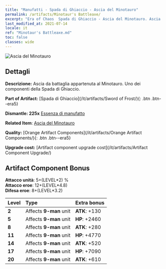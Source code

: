 ```yaml
---
title: "Manufatti - Spada di Ghiaccio - Ascia del Minotauro"
permalink: /artifacts/Minotaur's Battleaxe/
excerpt: "Era of Chaos  Spada di Ghiaccio - Ascia del Minotauro. Ascia da battaglia appartenuta al Minotauro. Uno dei componenti della Spada di Ghiaccio."
last_modified_at: 2021-07-14
locale: it
ref: "Minotaur's Battleaxe.md"
toc: false
classes: wide
---
```


 ![Ascia del Minotauro](/images/t/artifact_40432.png)



## Dettagli

 **Descrizione:** Ascia da battaglia appartenuta al Minotauro. Uno dei componenti della Spada di Ghiaccio.

 **Part of Artifact:** [Spada di Ghiaccio](/it/artifacts/Sword of Frost/){: .btn .btn--era5}

 **Dismantle: 225x** [Essenza di manufatto](/ItemsIT/con_905/)

 **Related Item**: [Ascia del Minotauro](/ItemsIT/art_161/)

 **Quality:** [Orange Artifact Components](/it/artifacts/Orange Artifact Components/){: .btn .btn--era5}

 **Upgrade cost:** [Artifact component upgrade cost](/it/artifacts/Artifact Component Upgrade/)

## Artifact Component Bonus

  **Attacco unità**: 5+(LEVEL\*2) %<br/>**Attacco eroe**: 12+(LEVEL\*4.8)<br/>**Difesa eroe**: 8+(LEVEL\*3.2)

  |  Level  | Type |    Extra bonus  | 
  |:--------|:-----|:----------------| 
  | **2** | Affects **9-man** unit | **ATK**: +130 | 
  | **5** | Affects **9-man** unit | **HP**: +2460 | 
  | **8** | Affects **9-man** unit | **ATK**: +280 | 
  | **11** | Affects **9-man** unit | **HP**: +4770 | 
  | **14** | Affects **9-man** unit | **ATK**: +520 | 
  | **17** | Affects **9-man** unit | **HP**: +7090 | 
  | **20** | Affects **9-man** unit | **ATK**: +610 | 
